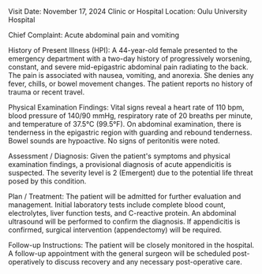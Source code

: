 Visit Date: November 17, 2024
Clinic or Hospital Location: Oulu University Hospital

Chief Complaint: Acute abdominal pain and vomiting

History of Present Illness (HPI): A 44-year-old female presented to the emergency department with a two-day history of progressively worsening, constant, and severe mid-epigastric abdominal pain radiating to the back. The pain is associated with nausea, vomiting, and anorexia. She denies any fever, chills, or bowel movement changes. The patient reports no history of trauma or recent travel.

Physical Examination Findings: Vital signs reveal a heart rate of 110 bpm, blood pressure of 140/90 mmHg, respiratory rate of 20 breaths per minute, and temperature of 37.5°C (99.5°F). On abdominal examination, there is tenderness in the epigastric region with guarding and rebound tenderness. Bowel sounds are hypoactive. No signs of peritonitis were noted.

Assessment / Diagnosis: Given the patient's symptoms and physical examination findings, a provisional diagnosis of acute appendicitis is suspected. The severity level is 2 (Emergent) due to the potential life threat posed by this condition.

Plan / Treatment: The patient will be admitted for further evaluation and management. Initial laboratory tests include complete blood count, electrolytes, liver function tests, and C-reactive protein. An abdominal ultrasound will be performed to confirm the diagnosis. If appendicitis is confirmed, surgical intervention (appendectomy) will be required.

Follow-up Instructions: The patient will be closely monitored in the hospital. A follow-up appointment with the general surgeon will be scheduled post-operatively to discuss recovery and any necessary post-operative care.